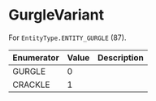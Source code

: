# GurgleVariant

For `EntityType.ENTITY_GURGLE` (87). 

| Enumerator | Value | Description |
| - | - | - |
| GURGLE | 0 |  |
| CRACKLE | 1 |  |
